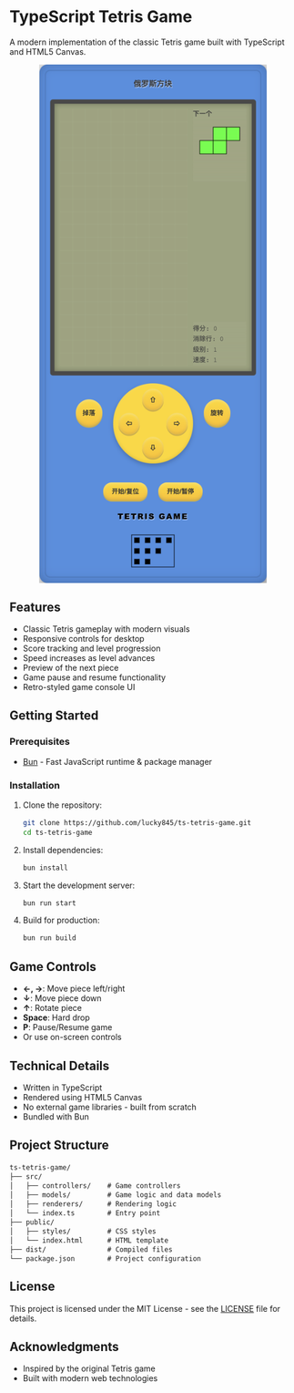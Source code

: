 # TypeScript Tetris Game

A modern implementation of the classic Tetris game built with TypeScript and HTML5 Canvas.

<img src="screenshot.png" alt="Tetris Game Screenshot" width="400" height="auto" style="display: block; margin: auto;">

## Features

- Classic Tetris gameplay with modern visuals
- Responsive controls for desktop
- Score tracking and level progression
- Speed increases as level advances
- Preview of the next piece
- Game pause and resume functionality
- Retro-styled game console UI

## Getting Started

### Prerequisites

- [Bun](https://bun.sh/) - Fast JavaScript runtime & package manager

### Installation

1. Clone the repository:
   ```bash
   git clone https://github.com/lucky845/ts-tetris-game.git
   cd ts-tetris-game
   ```

2. Install dependencies:
   ```bash
   bun install
   ```

3. Start the development server:
   ```bash
   bun run start
   ```

4. Build for production:
   ```bash
   bun run build
   ```

## Game Controls

- **←, →**: Move piece left/right
- **↓**: Move piece down
- **↑**: Rotate piece
- **Space**: Hard drop
- **P**: Pause/Resume game
- Or use on-screen controls

## Technical Details

- Written in TypeScript
- Rendered using HTML5 Canvas
- No external game libraries - built from scratch
- Bundled with Bun

## Project Structure

```
ts-tetris-game/
├── src/
│   ├── controllers/    # Game controllers
│   ├── models/         # Game logic and data models
│   ├── renderers/      # Rendering logic
│   └── index.ts        # Entry point
├── public/
│   ├── styles/         # CSS styles
│   └── index.html      # HTML template
├── dist/               # Compiled files
└── package.json        # Project configuration
```

## License

This project is licensed under the MIT License - see the [LICENSE](LICENSE) file for details.

## Acknowledgments

- Inspired by the original Tetris game
- Built with modern web technologies 